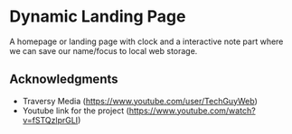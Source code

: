 # Dynamic Landing Page

A homepage or landing page with clock and a interactive note part where we can save our name/focus to local web storage.


## Acknowledgments

* Traversy Media (https://www.youtube.com/user/TechGuyWeb)
* Youtube link for the project (https://www.youtube.com/watch?v=fSTQzlprGLI)
